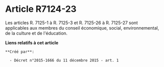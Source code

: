 # Article R7124-23

Les articles R. 7125-1 à R. 7125-3 et R. 7125-26 à R. 7125-27 sont applicables aux membres du conseil économique, social,
environnemental, de la culture et de l'éducation.

**Liens relatifs à cet article**

	**Créé par**:

	  - Décret n°2015-1666 du 11 décembre 2015 - art. 1
